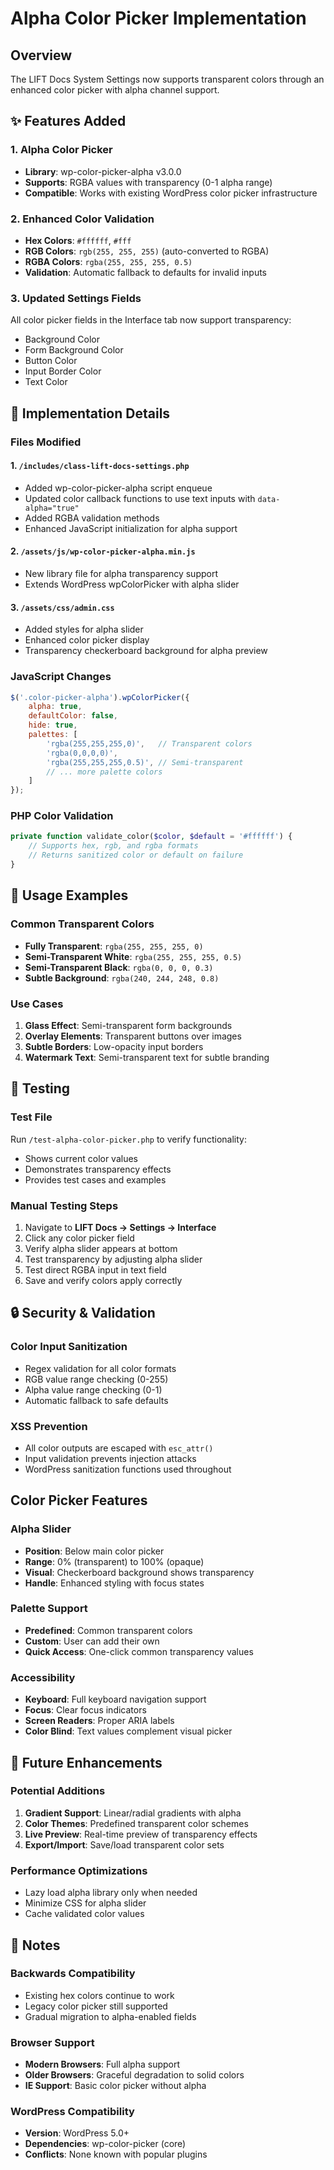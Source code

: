 # Alpha Color Picker Implementation

## Overview
The LIFT Docs System Settings now supports transparent colors through an enhanced color picker with alpha channel support.

## ✨ Features Added

### 1. Alpha Color Picker
- **Library**: wp-color-picker-alpha v3.0.0
- **Supports**: RGBA values with transparency (0-1 alpha range)
- **Compatible**: Works with existing WordPress color picker infrastructure

### 2. Enhanced Color Validation
- **Hex Colors**: `#ffffff`, `#fff`
- **RGB Colors**: `rgb(255, 255, 255)` (auto-converted to RGBA)
- **RGBA Colors**: `rgba(255, 255, 255, 0.5)`
- **Validation**: Automatic fallback to defaults for invalid inputs

### 3. Updated Settings Fields
All color picker fields in the Interface tab now support transparency:
- Background Color
- Form Background Color  
- Button Color
- Input Border Color
- Text Color

## 🔧 Implementation Details

### Files Modified

#### 1. `/includes/class-lift-docs-settings.php`
- Added wp-color-picker-alpha script enqueue
- Updated color callback functions to use text inputs with `data-alpha="true"`
- Added RGBA validation methods
- Enhanced JavaScript initialization for alpha support

#### 2. `/assets/js/wp-color-picker-alpha.min.js`
- New library file for alpha transparency support
- Extends WordPress wpColorPicker with alpha slider

#### 3. `/assets/css/admin.css`
- Added styles for alpha slider
- Enhanced color picker display
- Transparency checkerboard background for alpha preview

### JavaScript Changes
```javascript
$('.color-picker-alpha').wpColorPicker({
    alpha: true,
    defaultColor: false,
    hide: true,
    palettes: [
        'rgba(255,255,255,0)',   // Transparent colors
        'rgba(0,0,0,0)',
        'rgba(255,255,255,0.5)', // Semi-transparent
        // ... more palette colors
    ]
});
```

### PHP Color Validation
```php
private function validate_color($color, $default = '#ffffff') {
    // Supports hex, rgb, and rgba formats
    // Returns sanitized color or default on failure
}
```

## 🎯 Usage Examples

### Common Transparent Colors
- **Fully Transparent**: `rgba(255, 255, 255, 0)`
- **Semi-Transparent White**: `rgba(255, 255, 255, 0.5)`
- **Semi-Transparent Black**: `rgba(0, 0, 0, 0.3)`
- **Subtle Background**: `rgba(240, 244, 248, 0.8)`

### Use Cases
1. **Glass Effect**: Semi-transparent form backgrounds
2. **Overlay Elements**: Transparent buttons over images
3. **Subtle Borders**: Low-opacity input borders
4. **Watermark Text**: Semi-transparent text for subtle branding

## 🧪 Testing

### Test File
Run `/test-alpha-color-picker.php` to verify functionality:
- Shows current color values
- Demonstrates transparency effects
- Provides test cases and examples

### Manual Testing Steps
1. Navigate to **LIFT Docs → Settings → Interface**
2. Click any color picker field
3. Verify alpha slider appears at bottom
4. Test transparency by adjusting alpha slider
5. Test direct RGBA input in text field
6. Save and verify colors apply correctly

## 🔒 Security & Validation

### Color Input Sanitization
- Regex validation for all color formats
- RGB value range checking (0-255)
- Alpha value range checking (0-1)
- Automatic fallback to safe defaults

### XSS Prevention
- All color outputs are escaped with `esc_attr()`
- Input validation prevents injection attacks
- WordPress sanitization functions used throughout

## Color Picker Features

### Alpha Slider
- **Position**: Below main color picker
- **Range**: 0% (transparent) to 100% (opaque)
- **Visual**: Checkerboard background shows transparency
- **Handle**: Enhanced styling with focus states

### Palette Support
- **Predefined**: Common transparent colors
- **Custom**: User can add their own
- **Quick Access**: One-click common transparency values

### Accessibility
- **Keyboard**: Full keyboard navigation support
- **Focus**: Clear focus indicators
- **Screen Readers**: Proper ARIA labels
- **Color Blind**: Text values complement visual picker

## 🚀 Future Enhancements

### Potential Additions
1. **Gradient Support**: Linear/radial gradients with alpha
2. **Color Themes**: Predefined transparent color schemes
3. **Live Preview**: Real-time preview of transparency effects
4. **Export/Import**: Save/load transparent color sets

### Performance Optimizations
- Lazy load alpha library only when needed
- Minimize CSS for alpha slider
- Cache validated color values

## 📝 Notes

### Backwards Compatibility
- Existing hex colors continue to work
- Legacy color picker still supported
- Gradual migration to alpha-enabled fields

### Browser Support
- **Modern Browsers**: Full alpha support
- **Older Browsers**: Graceful degradation to solid colors
- **IE Support**: Basic color picker without alpha

### WordPress Compatibility
- **Version**: WordPress 5.0+
- **Dependencies**: wp-color-picker (core)
- **Conflicts**: None known with popular plugins
